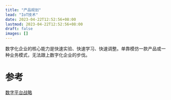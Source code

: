 ```yaml
---
title: "产品规划"
lead: "IoT技术"
date: 2023-04-22T12:52:56+08:00
lastmod: 2023-04-22T12:52:56+08:00
draft: false
images: []
---
```


数字化企业的核心能力是快速实验、快速学习、快速调整。单靠模仿一款产品或一种业务模式，无法跟上数字化企业的步伐。

# 参考
[数字平台战略](http://insights.thoughtworkers.org/digital-platform-strategy-1/)
